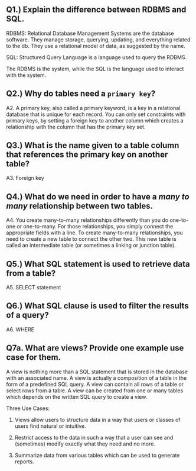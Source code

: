 Q1.) Explain the difference between RDBMS and SQL.
---
RDBMS: Relational Database Management Systems are the database software. They manage storage, querying, updating, and everything related to the db. They use a relational model of data, as suggested by the name.

SQL: Structured Query Language is a language used to query the RDBMS. 

The RDBMS is the system, while the SQL is the language used to interact with the system.

Q2.) Why do tables need a `primary key`?
---
A2.  A primary key, also called a primary keyword, is a key in a relational database that is unique for each record. You can only set constraints with primary keys, by setting a foreign key to another column which creates a relationship with the column that has the primary key set.

Q3.) What is the name given to a table column that references the primary key on another table?
---
A3.  Foreign key

Q4.) What do we need in order to have a *many to many* relationship between two tables.
---
A4.  You create many-to-many relationships differently than you do one-to-one or one-to-many. For those relationships, you simply connect the appropriate fields with a line. To create many-to-many relationships, you need to create a new table to connect the other two. This new table is called an intermediate table (or sometimes a linking or junction table).

Q5.) What SQL statement is used to retrieve data from a table?
---

A5.  SELECT statement

Q6.) What SQL clause is used to filter the results of a query?
---
A6.  WHERE

Q7a. What are views? Provide one example use case for them.
---
A view is nothing more than a SQL statement that is stored in the database with an associated name. A view is actually a composition of a table in the form of a predefined SQL query. A view can contain all rows of a table or select rows from a table. A view can be created from one or many tables which depends on the written SQL query to create a view.

Three Use Cases:

1. Views allow users to structure data in a way that users or classes of users find natural or intuitive.

2. Restrict access to the data in such a way that a user can see and (sometimes) modify exactly what they need and no more.

3. Summarize data from various tables which can be used to generate reports.
